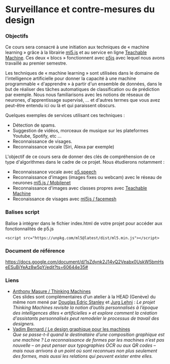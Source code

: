 Surveillance et contre-mesures du design
================================================

### Objectifs
Ce cours sera consacré à une initiation aux techniques de « machine learning » grâce à la librairie [ml5.js](https://ml5js.org/) et au service en ligne [Teachable Machine](https://teachablemachine.withgoogle.com/). Ces deux « blocs » fonctionnent avec [p5js](https://p5js.org/) avec lequel nous avons travaillé au premier semestre.

Les techniques de « machine learning » sont utilisées dans le domaine de l'intelligence artificielle pour donner la capacité à une machine programmable « d'apprendre » à partir d'un ensemble de données, dans le but de réaliser des tâches automatiques de classification ou de prédiction par exemple. Nous nous familiarisons avec les notions de réseaux de neurones, d'apprentissage supervisé, ... et d'autres termes que vous avez peut-être entendu ici ou là et qui paraissent obscurs.

Quelques exemples de services utilisant ces techniques :

* Détection de spams.
* Suggestion de vidéos, morceaux de musique sur les plateformes Youtube, Spotify, etc ...
* Reconnaissance de visages.
* Reconnaissance vocale (Siri, Alexa par exemple)

L'objectif de ce cours sera de donner des clés de compréhension de ce type d'algorithmes dans le cadre de ce projet. Nous étudierons notamment : 
* Reconnaissance vocale avec [p5.speech](https://idmnyu.github.io/p5.js-speech/)
* Reconnaissance d'images (images fixes ou webcam) avec le réseau de neurones [ml5.js / Mobilenet](https://learn.ml5js.org/#/reference/image-classifier)
* Reconnaissance d'images avec classes propres avec [Teachable Machine](https://teachablemachine.withgoogle.com/)
* Reconaissance de visages avec [ml5js / facemesh](https://learn.ml5js.org/#/reference/facemesh)

### Balises script
Balise à intégrer dans le fichier index.html de votre projet pour accéder aux fonctionnalités de p5.js
```
<script src="https://unpkg.com/ml5@latest/dist/ml5.min.js"></script>
```

### Document de référence
https://docs.google.com/document/d/1sZdynk2J14vQ2Veabx0UskW5bmHseESuBiYeAz8w5pY/edit?ts=60644e35#

### Liens
* [Anthony Masure / Thinking Machines](http://www.anthonymasure.com/en/conferences/2020-01-thinking-machines-bal-paris)<br />Ces slides sont complémentaires d'un atelier à la HEAD (Genève) du même nom mené par [Douglas Edric Stanley](http://www.abstractmachine.net/fr/biography) et [Jurg Lehni](http://juerglehni.com/information) : *Le projet Thinking Machines revisite la notion d’outils personnalisés à l’époque des intelligences dites « artificielles » et explore comment la création d'assistants personnalisés peut remodeler le processus de travail des designers.*
* [Vadim Bernard / Le design graphique pour les machines](http://strabic.fr/Le-design-graphique-pour-les-machines)<br />*Que se passe-t-il quand le destinataire d’une composition graphique est une machine ? La reconnaissance de formes par les machines n’est pas nouvelle – on peut penser aux typographies OCR ou aux QR codes – mais nous arrivons à un point où sont reconnues non plus seulement des formes, mais aussi les relations qui peuvent exister entre elles.*
